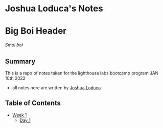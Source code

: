 # Joshua Loduca's Notes

# Big Boi Header
###### Smol boi

## Summary 

This is a repo of notes taken for the lighthouse labs bootcamp program JAN 10th 2022

 - all notes here are written by [Joshua Loduca](https://github.com/JoshuaOLoduca)

## Table of Contents
* [Week 1](/Week_1)
  * [Day 1](/Week_1/Day_1)